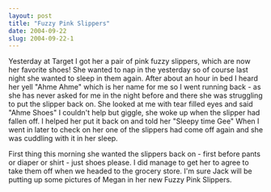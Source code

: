 ```yaml
---
layout: post
title: "Fuzzy Pink Slippers"
date: 2004-09-22
slug: 2004-09-22-1
---
```


Yesterday at Target I got her a pair of pink fuzzy slippers, which are now her favorite shoes!  She wanted to nap in the yesterday so of course last night she wanted to sleep in them again.  After about an hour in bed I heard her yell &quot;Ahme Ahme&quot; which is her name for me so I went running back - as she has never asked for me in the night before and there she was struggling to put the slipper back on.  She looked at me with tear filled eyes and said &quot;Ahme Shoes&quot;  I couldn&apos;t help but giggle, she woke up when the slipper had fallen off.  I helped her put it back on and told her &quot;Sleepy time Gee&quot;  When I went in later to check on her one of the slippers had come off again and she was cuddling with it in her sleep.  

First thing this morning she wanted the slippers back on - first before pants or diaper or shirt - just shoes please.  I did manage to get her to agree to take them off when we headed to the grocery store.
I&apos;m sure Jack will be putting up some pictures of Megan in her new Fuzzy Pink Slippers.
